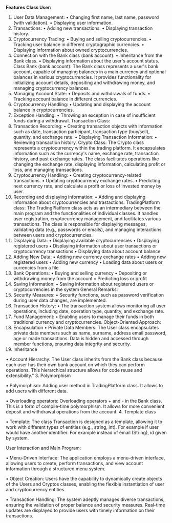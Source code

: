 ****Features****
**Class User:**
1.	User Data Management:
  •	Changing first name, last name, password (with validation).
  •	Displaying user information.
2.	Transactions:
  •	Adding new transactions.
  •	Displaying transaction history.
3.	Cryptocurrency Trading:
  •	Buying and selling cryptocurrencies.
  •	Tracking user balance in different cryptographic currencies.
  •	Displaying information about owned cryptocurrencies.
4.	Connection with the Bank class (bank account):
  •	Inheritance from the Bank class.
  •	Displaying information about the user's account status.
Class Bank (bank account):
The Bank class represents a user's bank account, capable of managing balances in a main currency and optional balances in various cryptocurrencies. It provides functionality for initializing account details, depositing and withdrawing money, and managing cryptocurrency balances.
1.	Managing Account State: 
  •	Deposits and withdrawals of funds. 
  •	Tracking account balance in different currencies. 
2.	Cryptocurrency Handling: 
  •	Updating and displaying the account balance in cryptocurrencies. 
3.	Exception Handling: 
  •	Throwing an exception in case of insufficient funds during a withdrawal. 
Transaction Class: 
1.	Transaction Recording: 
  •	Creating transaction objects with information such as date, transaction participant, transaction type (buy/sell), quantity, and exchange rate. 
  •	Displaying Transaction Information: 
  •	Reviewing transaction history. 
Crypto Class:
The Crypto class represents a cryptocurrency within the trading platform. It encapsulates information such as the currency's name, exchange rate, transaction history, and past exchange rates. The class facilitates operations like changing the exchange rate, displaying information, calculating profit or loss, and managing transactions.
1.	Cryptocurrency Handling: 
  •	Creating cryptocurrency-related transactions. 
  •	Updating cryptocurrency exchange rates.
  •	Predicting next currency rate, and calculate a profit or loss of invested money by user.   
2.	Recording and displaying information:
  •	Adding and displaying information about cryptocurrencies and trastactions.
TradingPlatform class:
The TradingPlatform class acts as an intermediary between the main program and the functionalities of individual classes. It handles user registration, cryptocurrency management, and facilitates various transactions. The class is responsible for displaying messages, validating data (e.g., passwords or emails), and managing interactions between users and cryptocurrencies.
1.	Displaying Data:
  •	Displaying available cryptocurrencies
  •	Displaying registered users
  •	Displaying information about user transactions or cryptocurrency transactions
  •	Displaying data about account balance
2.	Adding New Data:
  •	Adding new currency exchange rates
  •	Adding new registered users
  •	Adding new currency
  •	Loading data about users or currencies from a file
3.	Bank Operations:
  •	Buying and selling currency
  •	Depositing or withdrawing money from the account
  •	Predicting loss or profit
4.	Saving Information:
  •	Saving information about registered users or cryptocurrencies in the system
General Remarks: 
1.	Security Measures: 
  •	Security functions, such as password verification during user data changes, are implemented. 
2.	Transaction History: 
  •	The transaction system allows monitoring all user operations, including date, operation type, quantity, and exchange rate. 
3.	Fund Management:
  •	Enabling users to manage their funds in both traditional currency and cryptocurrencies.
Object-Oriented Approach:
1.	Encapsulation
  • Private Data Members: 
  The User class encapsulates private data members such as name, surname, address email password, age or made transactions. Data is hidden and accessed through member functions, ensuring data integrity and security.
2.	Inheritance
 
  •	Account Hierarchy: 
  The User class inherits from the Bank class because each user has their own bank account on which they can perform operations. This hierarchical structure allows for code reuse and extensibility."
3.	Polymorphism 
 
  •	Polymorphism: 
  Adding user method in TradingPlatform class. It allows to add users with different data.  

  •	Overloading operators: 
  Overloading operators + and - in the Bank class. This is a form of compile-time polymorphism. It allows for more convenient deposit and withdrawal operations from the account. 
4.	Template class
 
  •	Template: The class Transaction is designed as a template, allowing it to work with different types of entities (e.g., string, int). For example if user would have another identifier. For example instead of email (String), id given by system.  

User Interaction and Main Program: 

  •	Menu-Driven Interface: The application employs a menu-driven interface, allowing users to create, perform transactions, and view account information through a structured menu system.
  
  •	Object Creation: Users have the capability to dynamically create objects of the Users and Cryptos classes, enabling the flexible instantiation of user and cryptocurrency entities.
  
  •	Transaction Handling: The system adeptly manages diverse transactions, ensuring the validation of proper balance and security measures. Real-time updates are displayed to provide users with timely information on their transactions.

